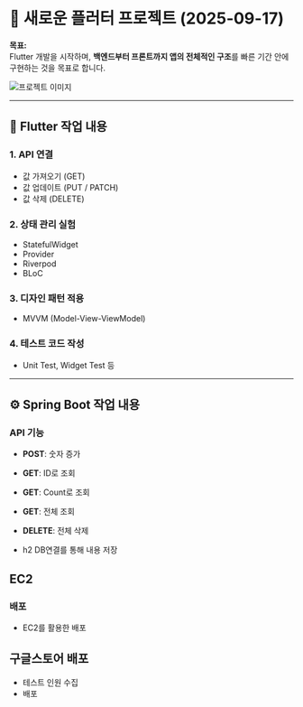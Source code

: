 # 🚀 새로운 플러터 프로젝트 (2025-09-17)

**목표:**  
Flutter 개발을 시작하며, **백엔드부터 프론트까지 앱의 전체적인 구조**를 빠른 기간 안에 구현하는 것을 목표로 합니다.

![프로젝트 이미지](https://github.com/user-attachments/assets/d1070a01-0ff9-4ff0-a413-d13d8dcd1150)

---

## 🌟 Flutter 작업 내용

### 1. API 연결
- 값 가져오기 (GET)
- 값 업데이트 (PUT / PATCH)
- 값 삭제 (DELETE)

### 2. 상태 관리 실험
- StatefulWidget
- Provider
- Riverpod
- BLoC

### 3. 디자인 패턴 적용
- MVVM (Model-View-ViewModel)

### 4. 테스트 코드 작성
- Unit Test, Widget Test 등

---

## ⚙️ Spring Boot 작업 내용

### API 기능
- **POST**: 숫자 증가
- **GET**: ID로 조회
- **GET**: Count로 조회
- **GET**: 전체 조회
- **DELETE**: 전체 삭제

- h2 DB연결를 통해 내용 저장

## EC2
### 배포
- EC2를 활용한 배포

## 구글스토어 배포
- 테스트 인원 수집
- 배포
